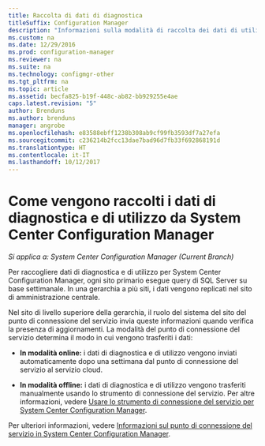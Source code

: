 ```yaml
---
title: Raccolta di dati di diagnostica
titleSuffix: Configuration Manager
description: "Informazioni sulla modalità di raccolta dei dati di utilizzo e di diagnostica di System Center Configuration Manager da parte di questo strumento."
ms.custom: na
ms.date: 12/29/2016
ms.prod: configuration-manager
ms.reviewer: na
ms.suite: na
ms.technology: configmgr-other
ms.tgt_pltfrm: na
ms.topic: article
ms.assetid: becfa825-b19f-448c-ab82-bb929255e4ae
caps.latest.revision: "5"
author: Brenduns
ms.author: brenduns
manager: angrobe
ms.openlocfilehash: e83588ebff1238b308ab9cf99fb3593df7a27efa
ms.sourcegitcommit: c236214b2fcc13dae7bad96d7fb33f692868191d
ms.translationtype: HT
ms.contentlocale: it-IT
ms.lasthandoff: 10/12/2017
---
```

# <a name="how-diagnostics-and-usage-data-is-collected-by-system-center-configuration-manager"></a>Come vengono raccolti i dati di diagnostica e di utilizzo da System Center Configuration Manager

*Si applica a: System Center Configuration Manager (Current Branch)*

Per raccogliere dati di diagnostica e di utilizzo per System Center Configuration Manager, ogni sito primario esegue query di SQL Server su base settimanale. In una gerarchia a più siti, i dati vengono replicati nel sito di amministrazione centrale.  

Nel sito di livello superiore della gerarchia, il ruolo del sistema del sito del punto di connessione del servizio invia queste informazioni quando verifica la presenza di aggiornamenti. La modalità del punto di connessione del servizio determina il modo in cui vengono trasferiti i dati:  

-   **In modalità online:** i dati di diagnostica e di utilizzo vengono inviati automaticamente dopo una settimana dal punto di connessione del servizio al servizio cloud.  

-   **In modalità offline:** i dati di diagnostica e di utilizzo vengono trasferiti manualmente usando lo strumento di connessione del servizio. Per altre informazioni, vedere [Usare lo strumento di connessione del servizio per System Center Configuration Manager](../../../core/servers/manage/use-the-service-connection-tool.md).  

Per ulteriori informazioni, vedere [Informazioni sul punto di connessione del servizio in System Center Configuration Manager](../../../core/servers/deploy/configure/about-the-service-connection-point.md).  
